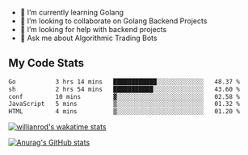
- 🌱 I’m currently learning Golang
- 👯 I’m looking to collaborate on Golang Backend Projects
- 🤔 I’m looking for help with backend projects
- 💬 Ask me about Algorithmic Trading Bots

## My Code Stats

<!--START_SECTION:waka-->

```txt
Go           3 hrs 14 mins   ████████████░░░░░░░░░░░░░   48.37 %
sh           2 hrs 54 mins   ███████████░░░░░░░░░░░░░░   43.60 %
conf         10 mins         ▓░░░░░░░░░░░░░░░░░░░░░░░░   02.58 %
JavaScript   5 mins          ▒░░░░░░░░░░░░░░░░░░░░░░░░   01.32 %
HTML         4 mins          ▒░░░░░░░░░░░░░░░░░░░░░░░░   01.20 %
```

<!--END_SECTION:waka-->

[![willianrod's wakatime stats](https://github-readme-stats.vercel.app/api/wakatime?username=holdandup&layout=compact&theme=react&custom_title=Wakatime%20All%20Time%20Stats&langs_count=8)](https://github.com/anuraghazra/github-readme-stats)

[![Anurag's GitHub stats](https://github-readme-stats.vercel.app/api?username=Kevinbarrero)](https://github.com/anuraghazra/github-readme-stats)




